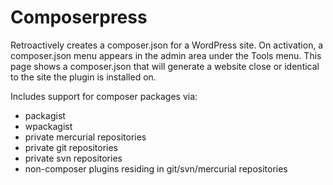 Composerpress
=============

Retroactively creates a composer.json for a WordPress site. On activation, a composer.json menu appears in the admin area under the Tools menu. This page shows a composer.json that will generate a website close or identical to the site the plugin is installed on.

Includes support for composer packages via:

 - packagist
 - wpackagist
 - private mercurial repositories
 - private git repositories
 - private svn repositories
 - non-composer plugins residing in git/svn/mercurial repositories